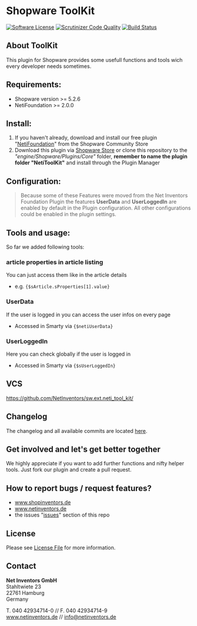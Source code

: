 # Shopware ToolKit

[![Software License](https://img.shields.io/badge/license-MIT-brightgreen.svg?style=flat-square)](LICENSE)
[![Scrutinizer Code Quality](https://scrutinizer-ci.com/g/NetInventors/sw.ext.neti_tool_kit/badges/quality-score.png?b=develop)](https://scrutinizer-ci.com/g/NetInventors/sw.ext.neti_tool_kit/?branch=develop)
[![Build Status](https://scrutinizer-ci.com/g/NetInventors/sw.ext.neti_tool_kit/badges/build.png?b=develop)](https://scrutinizer-ci.com/g/NetInventors/sw.ext.neti_tool_kit/build-status/develop)
## About ToolKit

This plugin for Shopware  provides some usefull functions and tools wich every developer needs sometimes.

## Requirements:
* Shopware version >= 5.2.6
* NetiFoundation >= 2.0.0

## Install:
1. If you haven't already, download and install our free plugin "[NetiFoundation](http://store.shopware.com/detail/index/sArticle/162025)" from the Shopware Community Store
2. Download this plugin via [Shopware Store](http://store.shopware.com/detail/index/sArticle/163077) or clone this repository to the
*"engine/Shopware/Plugins/Core"* folder, **remember to name the plugin folder "NetiToolKit"** and install through the Plugin Manager

## Configuration:
> Because some of these Features were moved from the Net Inventors Foundation Plugin the features **UserData**
and **UserLoggedIn** are enabled by default in the Plugin configuration. All other configurations could be enabled in the plugin settings.

## Tools and usage:
So far we added following tools:

### article properties in article listing
You can just access them like in the article details
* e.g. `{$sArticle.sProperties[1].value}`

### UserData
If the user is logged in you can access the user infos on every page
* Accessed in Smarty via `{$netiUserData}`

### UserLoggedIn
Here you can check globally if the user is logged in
* Accessed in Smarty via `{$sUserLoggedIn}`

## VCS
https://github.com/NetInventors/sw.ext.neti_tool_kit/

## Changelog
The changelog and all available commits are located [here](https://github.com/NetInventors/sw.ext.neti_tool_kit/commits).

## Get involved and let's get better together
We highly appreciate if you want to add further functions and nifty helper tools. Just fork our plugin and create a pull request.

## How to report bugs / request features?

 - www.shopinventors.de
 - www.netinventors.de
 - the issues "[issues](https://github.com/NetInventors/sw.ext.neti_tool_kit/issues)" section of this repo

## License
Please see [License File](LICENSE) for more information.

## Contact
**Net Inventors GmbH**  
Stahltwiete 23  
22761 Hamburg  
Germany  

T. 040 42934714-0 // F. 040 42934714-9  
www.netinventors.de // info@netinventors.de

